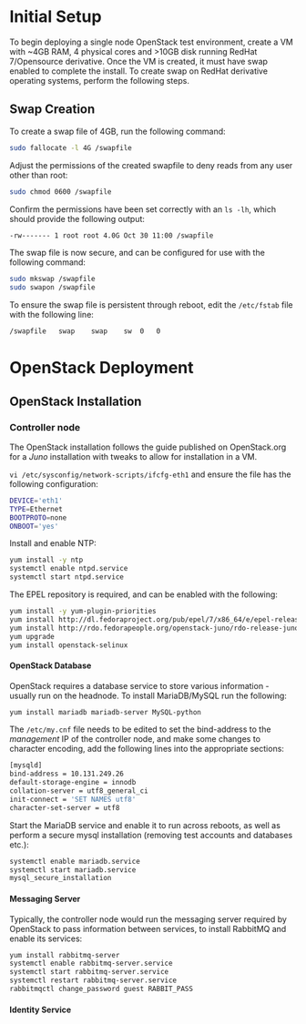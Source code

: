 # Initial Setup
To begin deploying a single node OpenStack test environment, create a VM with ~4GB RAM, 4 physical cores and >10GB disk running RedHat 7/Opensource derivative. 
Once the VM is created, it must have swap enabled to complete the install. To create swap on RedHat derivative operating systems, perform the following steps. 

## Swap Creation
To create a swap file of 4GB, run the following command: 

```bash
sudo fallocate -l 4G /swapfile
```

Adjust the permissions of the created swapfile to deny reads from any user other than root:

```bash
sudo chmod 0600 /swapfile
```

Confirm the permissions have been set correctly with an ``ls -lh``, which should provide the following output: 

```bash
-rw------- 1 root root 4.0G Oct 30 11:00 /swapfile
```

The swap file is now secure, and can be configured for use with the following command: 

```bash
sudo mkswap /swapfile
sudo swapon /swapfile
```

To ensure the swap file is persistent through reboot, edit the ``/etc/fstab`` file with the following line: 

```bash
/swapfile   swap    swap    sw  0   0
```

# OpenStack Deployment

## OpenStack Installation

### Controller node

The OpenStack installation follows the guide published on OpenStack.org for a *Juno* installation with tweaks to allow for installation in a VM. 

``vi /etc/sysconfig/network-scripts/ifcfg-eth1`` and ensure the file has the following configuration: 

```bash
DEVICE='eth1'
TYPE=Ethernet
BOOTPROTO=none
ONBOOT='yes'
```

Install and enable NTP: 

```bash
yum install -y ntp
systemctl enable ntpd.service
systemctl start ntpd.service
```

The EPEL repository is required, and can be enabled with the following:

```bash
yum install -y yum-plugin-priorities
yum install http://dl.fedoraproject.org/pub/epel/7/x86_64/e/epel-release-7-2.noarch.rpm
yum install http://rdo.fedorapeople.org/openstack-juno/rdo-release-juno.rpm
yum upgrade
yum install openstack-selinux
```

#### OpenStack Database

OpenStack requires a database service to store various information - usually run on the headnode. To install MariaDB/MySQL run the following: 

```bash
yum install mariadb mariadb-server MySQL-python
```

The ``/etc/my.cnf`` file needs to be edited to set the bind-address to the *management* IP of the controller node, and make some changes to character encoding, add the following lines into the appropriate sections: 

```bash
[mysqld]
bind-address = 10.131.249.26
default-storage-engine = innodb
collation-server = utf8_general_ci
init-connect = 'SET NAMES utf8'
character-set-server = utf8
```

Start the MariaDB service and enable it to run across reboots, as well as perform a secure mysql installation (removing test accounts and databases etc.): 

```bash
systemctl enable mariadb.service
systemctl start mariadb.service
mysql_secure_installation
```

#### Messaging Server

Typically, the controller node would run the messaging server required by OpenStack to pass information between services, to install RabbitMQ and enable its services: 

```bash
yum install rabbitmq-server
systemctl enable rabbitmq-server.service
systemctl start rabbitmq-server.service
systemctl restart rabbitmq-server.service
rabbitmqctl change_password guest RABBIT_PASS
```

#### Identity Service
